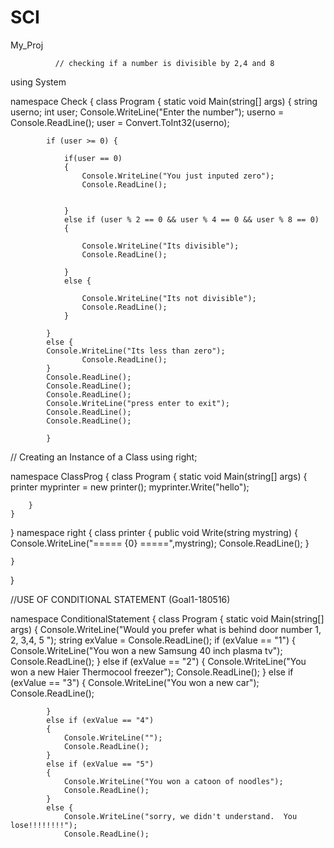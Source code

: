# SCI
My_Proj

              // checking if a number is divisible by 2,4 and 8

using System

namespace Check
{
    class Program
    {
        static void Main(string[] args)
        {
            string userno;
            int user;
            Console.WriteLine("Enter the number");
            userno = Console.ReadLine();
            user = Convert.ToInt32(userno);
          
           
            if (user >= 0) {

                if(user == 0)
                {
                    Console.WriteLine("You just inputed zero");
                    Console.ReadLine();


                }
                else if (user % 2 == 0 && user % 4 == 0 && user % 8 == 0)
                {

                    Console.WriteLine("Its divisible");
                    Console.ReadLine();

                }
                else {

                    Console.WriteLine("Its not divisible");
                    Console.ReadLine();
                }
            
            }
            else {
            Console.WriteLine("Its less than zero");
                    Console.ReadLine();
            }
            Console.ReadLine();
            Console.ReadLine();
            Console.ReadLine();
            Console.WriteLine("press enter to exit");
            Console.ReadLine();
            Console.ReadLine();
               
            }  
            
            
            
// Creating an Instance of a Class
using right;

namespace ClassProg
{
    class Program
    {
        static void Main(string[] args)
        {
            printer myprinter = new printer();
            myprinter.Write("hello");
            

        }
    }



}
    namespace right
{
    class printer
    {
        public void Write(string mystring)
        {
        Console.WriteLine("===== {0} =====",mystring); 
        Console.ReadLine();
        } 
 
    }
}

//USE OF CONDITIONAL STATEMENT (Goal1-180516)

namespace ConditionalStatement
{
    class Program
    {
        static void Main(string[] args)
        {
            Console.WriteLine("Would you prefer what is behind door number 1, 2, 3,4, 5 ");
            string exValue = Console.ReadLine();
            if (exValue == "1")
            {
                Console.WriteLine("You won a new Samsung 40 inch plasma tv");
                Console.ReadLine();
            }
            else if (exValue == "2")
            {
                Console.WriteLine("You won a new Haier Thermocool freezer");
                Console.ReadLine();
            }
            else if (exValue == "3")
            {
                Console.WriteLine("You won a new car");
                Console.ReadLine();

            }
            else if (exValue == "4")
            {
                Console.WriteLine("");
                Console.ReadLine();
            }
            else if (exValue == "5")
            {
                Console.WriteLine("You won a catoon of noodles");
                Console.ReadLine();
            }
            else {
                Console.WriteLine("sorry, we didn't understand.  You lose!!!!!!!!");
                Console.ReadLine();
                

  

                
